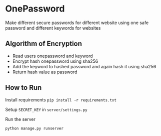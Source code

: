 # OnePassword

Make different secure passwords for different website using one safe password and different keywords for websites


## Algorithm of Encryption

* Read users onepassword and keyword
* Encrypt hash onepassword using sha256
* Add the keyword to hashed password and again hash it using sha256
* Return hash value as password


## How to Run

Install requirements ```pip install -r requirements.txt```

Setup ```SECRET_KEY``` in ```server/settings.py```

Run the server

```
python manage.py runserver
```
